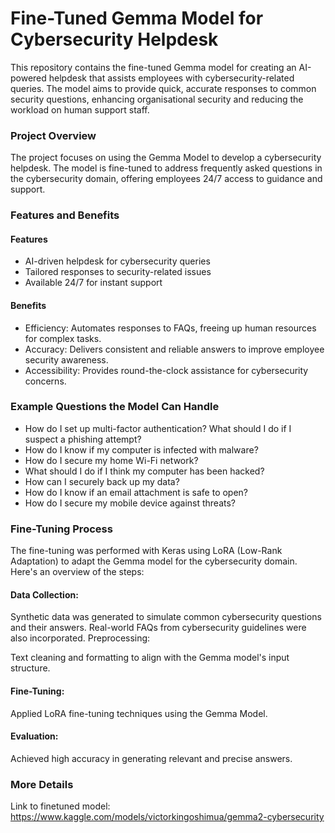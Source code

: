 # Fine-Tuned Gemma Model for Cybersecurity Helpdesk

This repository contains the fine-tuned Gemma model for creating an AI-powered helpdesk that assists employees with cybersecurity-related queries. The model aims to provide quick, accurate responses to common security questions, enhancing organisational security and reducing the workload on human support staff.

### Project Overview
The project focuses on using the Gemma Model to develop a cybersecurity helpdesk. The model is fine-tuned to address frequently asked questions in the cybersecurity domain, offering employees 24/7 access to guidance and support.

### Features and Benefits
#### Features
- AI-driven helpdesk for cybersecurity queries
- Tailored responses to security-related issues
- Available 24/7 for instant support

#### Benefits
- Efficiency: Automates responses to FAQs, freeing up human resources for complex tasks.
- Accuracy: Delivers consistent and reliable answers to improve employee security awareness.
- Accessibility: Provides round-the-clock assistance for cybersecurity concerns.
  
### Example Questions the Model Can Handle
- How do I set up multi-factor authentication?
 What should I do if I suspect a phishing attempt?
- How do I know if my computer is infected with malware?
- How do I secure my home Wi-Fi network?
- What should I do if I think my computer has been hacked?
- How can I securely back up my data?
- How do I know if an email attachment is safe to open?
- How do I secure my mobile device against threats?
  
### Fine-Tuning Process

The fine-tuning was performed with Keras using LoRA (Low-Rank Adaptation) to adapt the Gemma model for the cybersecurity domain. Here's an overview of the steps:

#### Data Collection:

Synthetic data was generated to simulate common cybersecurity questions and their answers.
Real-world FAQs from cybersecurity guidelines were also incorporated.
Preprocessing:

Text cleaning and formatting to align with the Gemma model's input structure.

#### Fine-Tuning:

Applied LoRA fine-tuning techniques using the Gemma Model.

#### Evaluation:

Achieved high accuracy in generating relevant and precise answers.

### More Details
Link to finetuned model: https://www.kaggle.com/models/victorkingoshimua/gemma2-cybersecurity

